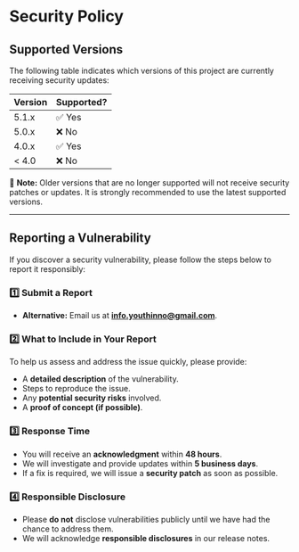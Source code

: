 # **Security Policy**  

## **Supported Versions**  

The following table indicates which versions of this project are currently receiving security updates:  

| Version | Supported?         |
|---------|-------------------|
| 5.1.x   | ✅ Yes            |
| 5.0.x   | ❌ No             |
| 4.0.x   | ✅ Yes            |
| < 4.0   | ❌ No             |

🔹 **Note:** Older versions that are no longer supported will not receive security patches or updates. It is strongly recommended to use the latest supported versions.  

---

## **Reporting a Vulnerability**  

If you discover a security vulnerability, please follow the steps below to report it responsibly:  

### **1️⃣ Submit a Report**  
- **Alternative:** Email us at **info.youthinno@gmail.com**.  

### **2️⃣ What to Include in Your Report**  
To help us assess and address the issue quickly, please provide:  
- A **detailed description** of the vulnerability.  
- Steps to reproduce the issue.  
- Any **potential security risks** involved.  
- A **proof of concept (if possible)**.  

### **3️⃣ Response Time**  
- You will receive an **acknowledgment** within **48 hours**.  
- We will investigate and provide updates within **5 business days**.  
- If a fix is required, we will issue a **security patch** as soon as possible.  

### **4️⃣ Responsible Disclosure**  
- Please **do not** disclose vulnerabilities publicly until we have had the chance to address them.  
- We will acknowledge **responsible disclosures** in our release notes.  
